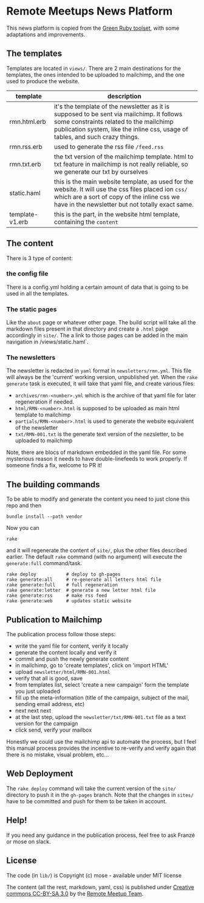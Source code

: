 Remote Meetups News Platform
===================================

This news platform is copied from the [Green Ruby toolset](https://github.com/greenruby/grn-static), with some adaptations and improvements.

The templates
----------------

Templates are located in `views/`. There are 2 main destinations for the templates, the ones intended to be uploaded to mailchimp, and the one used to produce the website.

| template        | description |
|-----------------|-------------|
| rmn.html.erb    | it's the template of the newsletter as it is supposed to be sent via mailchimp. It follows some constraints related to the mailchimp publication system, like the inline css, usage of tables, and such crazy things. |
| rmn.rss.erb     | used to generate the rss file `/feed.rss` |
| rmn.txt.erb     | the txt version of the mailchimp template. html to txt feature in mailchimp is not really reliable, so we generate our txt by ourselves |
| static.haml     | this is the main website template, as used for the website. It will use the css files placed ion `css/` which are a sort of copy of the inline css we have in the newsletter but not totally exact same. |
| template-v1.erb | this is the part, in the website html template, containing the `content` |

The content
---------------

There is 3 type of content:

### the config file

There is a config.yml holding a certain amount of data that is going to be used in all the templates.

### The static pages

Like the `about` page or whatever other page. The build script will take all the markdown files present in that directory and create a `.html` page accordingly in `site/`. The a link to those pages can be added in the main navigation in /views/static.haml`.


### The newsletters

The newsletter is redacted in `yaml` format in `newsletters/rmn.yml`. This file will always be the 'current' working version, unpublished yet. When the `rake generate` task is executed, it will take that yaml file, and create various files:

- `archives/rmn-<number>.yml` which is the archive of that yaml file for later regeneration if needed.
- `html/RMN-<number>.html` is supposed to be uploaded as main html template to mailchimp
- `partials/RMN-<number>.html` is used to generate the website equivalent of the newsletter
- `txt/RMN-001.txt` is the generate text version of the nezsletter, to be uploaded to mailchimp

Note, there are blocs of markdown embedded in the yaml file. For some mysterious reason it needs to have double-linefeeds to work properly. If someone finds a fix, welcome to PR it!

The building commands
------------------------

To be able to modify and generate the content you need to just clone this repo and then

    bundle install --path vendor

Now you can 

    rake

and it will regenerate the content of `site/`, plus the other files described earlier. The default `rake` command (with no argument) will execute the `generate:full` command/task.

    rake deploy           # deploy to gh-pages
    rake generate:all     # re-generate all letters html file
    rake generate:full    # full regeneration
    rake generate:letter  # generate a new letter html file
    rake generate:rss     # make rss feed
    rake generate:web     # updates static website

Publication to Mailchimp
------------------------------

The publication process follow those steps:

- write the yaml file for content, verify it locally
- generate the content locally and verify it
- commit and push the newly generate content
- in mailchimp, go to 'create templates', click on 'import HTML'
- upload `newsletter/html/RMN-001.html`
- verify that all is good, save
- from templates list, select 'create a new campaign' form the template you just uploaded
- fill up the meta-information (title of the campaign, subject of the mail, sending email address, etc)
- next next next
- at the last step, upload the `newsletter/txt/RMN-001.txt` file as a text version for the campaign
- click send, verify your mailbox

Honestly we could use the mailchimp api to automate the process, but I feel this manual process provides the incentive to re-verify and verify again that there is no mistake, visual problem, etc...

Web Deployment
---------------

The `rake deploy` command will take the current version of the `site/` directory to push it in the `gh-pages` branch. Note that the changes in `sites/` have to be committed and push for them to be taken in account.


Help!
-----------------

If you need any guidance in the publication process, feel free to ask Franzé or mose on slack.


License
------------

The code (in `lib/`) is Copyright (c) mose - available under MIT license

The content (all the rest, markdown, yaml, css) is published under [Creative commons CC-BY-SA 3.0](http://creativecommons.org/licenses/by-sa/3.0/) by the [Remote Meetup Team](https://github.com/orgs/remotemeetup/people).

